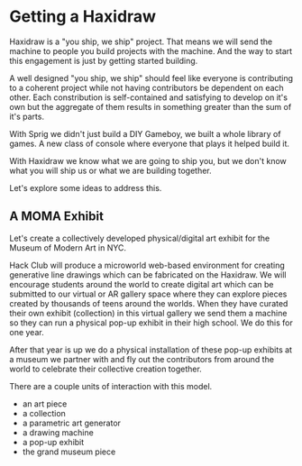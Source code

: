 # Getting a Haxidraw

Haxidraw is a "you ship, we ship" project. That means we will send the machine to people you build projects with the machine. And the way to start this engagement is just by getting started building.

A well designed "you ship, we ship" should feel like everyone is contributing to a coherent project while not having contributors be dependent on each other. Each constribution is self-contained and satisfying to develop on it's own but the aggregate of them results in something greater than the sum of it's parts.

With Sprig we didn't just build a DIY Gameboy, we built a whole library of games. A new class of console where everyone that plays it helped build it.

With Haxidraw we know what we are going to ship you, but we don't know what you will ship us or what we are building together.

Let's explore some ideas to address this.

## A MOMA Exhibit

Let's create a collectively developed physical/digital art exhibit for the Museum of Modern Art in NYC. 

Hack Club will produce a microworld web-based environment for creating generative line drawings which can be fabricated on the Haxidraw. We will encourage students around the world to create digital art which can be submitted to our virtual or AR gallery space where they can explore pieces created by thousands of teens around the worlds. When they have curated their own exhibit (collection) in this virtual gallery we send them a machine so they can run a physical pop-up exhibit in their high school. We do this for one year. 

After that year is up we do a physical installation of these pop-up exhibits at a museum we partner with and fly out the contributors from around the world to celebrate their collective creation together.

There are a couple units of interaction with this model.

- an art piece
- a collection
- a parametric art generator
- a drawing machine
- a pop-up exhibit
- the grand museum piece












